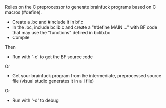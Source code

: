 Relies on the C preprocessor to generate brainfuck programs based on C macros (#define).

  * Create a .bc and #include it in bf.c
  * In the .bc, include bclib.c and create a "#define MAIN ..." with BF code that may use the "functions" defined in bclib.bc
  * Compile

Then

  * Run with '-c' to get the BF source code

Or

  * Get your brainfuck program from the intermediate, preprocessed source file (visual studio generates it in a .i file)

Or

  * Run with '-d' to debug